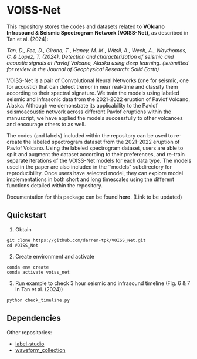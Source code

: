 VOISS-Net
============

This repository stores the codes and datasets related to **VOlcano Infrasound & Seismic Spectrogram Network (VOISS-Net)**, as described in Tan et al. (2024): 

*Tan, D., Fee, D., Girona, T., Haney, M. M., Witsil, A., Wech, A., Waythomas, C. & Lopez, T. (2024). Detection and characterization of seismic and acoustic signals at Pavlof Volcano, Alaska using deep learning. (submitted for review in the Journal of Geophysical Research: Solid Earth)*

VOISS-Net is a pair of Convolutional Neural Networks (one for seismic, one for acoustic) that can detect tremor in near real-time and classify them according to their spectral signature. We train the models using labeled seismic and infrasonic data from the 2021-2022 eruption of Pavlof Volcano, Alaska. Although we demonstrate its applicability to the Pavlof seismoacoustic network across different Pavlof eruptions within the manuscript, we have applied the models successfully to other volcanoes and encourage others to as well.

The codes (and labels) included within the repository can be used to re-create the labeled spectrogram dataset from the 2021-2022 eruption of Pavlof Volcano. Using the labeled spectrogram dataset, users are able to split and augment the dataset according to their preferences, and re-train separate iterations of the VOISS-Net models for each data type. The models used in the paper are also included in the ``models" subdirectory for reproducibility. Once users have selected model, they can explore model implementations in both short and long timescales using the different functions detailed within the repository. 

Documentation for this package can be found **here**. (Link to be updated)

Quickstart
----------

1. Obtain

```
git clone https://github.com/darren-tpk/VOISS_Net.git
cd VOISS_Net
```

2. Create environment and activate

```
conda env create
conda activate voiss_net
```

3. Run example to check 3 hour seismic and infrasound timeline (Fig. 6 & 7 in Tan et al. (2024))

```
python check_timeline.py
```

Dependencies
------------

Other repositories:
* [label-studio](https://github.com/HumanSignal/label-studio)
* [waveform_collection](https://github.com/uafgeotools/waveform_collection)
